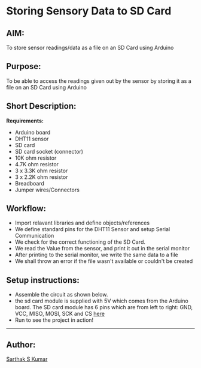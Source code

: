 # Storing Sensory Data to SD Card

## AIM:

To store sensor readings/data as a file on an SD Card using Arduino

## Purpose:

To be able to access the readings given out by the sensor by storing it as a file on an SD Card using Arduino

## Short Description:

**Requirements:**

- Arduino board
- DHT11 sensor
- SD card
- SD card socket (connector)
- 10K ohm resistor
- 4.7K ohm resistor
- 3 x 3.3K ohm resistor
- 3 x 2.2K ohm resistor
- Breadboard
- Jumper wires/Connectors

## Workflow:

- Import relavant libraries and define objects/references
- We define standard pins for the DHT11 Sensor and setup Serial Communication
- We check for the correct functioning of the SD Card.
- We read the Value from the sensor, and print it out in the serial monitor
- After printing to the serial monitor, we write the same data to a file
- We shall throw an error if the file wasn't available or couldn't be created

## Setup instructions:

- Assemble the circuit as shown below.
- the sd card module is supplied with 5V which comes from the Arduino board. The SD card module has 6 pins which are from left to right: GND, VCC, MISO, MOSI, SCK and CS [here]()
- Run to see the project in action!

---

## Author:

[Sarthak S Kumar](https://github.com/SarthakSKumar)
